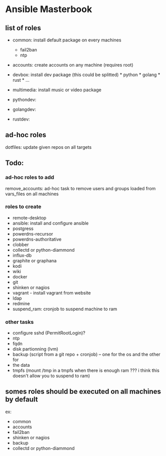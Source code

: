 # Ansible Masterbook

## list of roles

* common: install default package on every machines
  * fail2ban
  * ntp
* accounts: create accounts on any machine (requires root)
* devbox: install dev package (this could be splitted)
            * python
            * golang
            * rust
            * ...

* multimedia: install music or video package
* pythondev:
* golangdev:
* rustdev:


## ad-hoc roles
dotfiles: update given repos on all targets


## Todo:

### ad-hoc roles to add
remove_accounts: ad-hoc task to remove users and groups loaded from vars_files
                  on all machines

### roles to create
* remote-desktop
* ansible: install and configure ansible
* postgress
* powerdns-recursor
* powerdns-authoritative
* clobber
* collectd or python-diammond
* influx-db
* graphite or graphana
* kodi
* wiki
* docker
* git
* shinken or nagios
* vagrant - install vagrant from website
* ldap
* redmine
* suspend_ram: cronjob to suspend machine to ram

### other tasks
*  configure sshd (PermitRootLogin)?
*  ntp
*  fqdn
*  disk partionning (lvm)
*  backup (script from a git repo + cronjob) – one for the os and the other for
*  the data
*  tmpfs (mount /tmp in a tmpfs when there is enough ram ??? i think this doesn't allow
    you to suspend to ram)


## somes roles should be executed on all machines by default
ex:
* common
* accounts
* fail2ban
* shinken or nagios
* backup
* collectd or python-diammond
